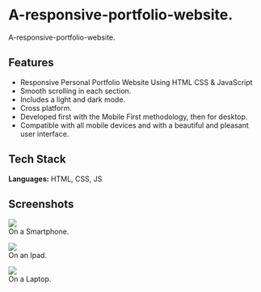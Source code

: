 
# A-responsive-portfolio-website.

A-responsive-portfolio-website.


## Features

- Responsive Personal Portfolio Website Using HTML CSS & JavaScript
- Smooth scrolling in each section.
- Includes a light and dark mode.
- Cross platform.
- Developed first with the Mobile First methodology, then for desktop.
- Compatible with all mobile devices and with a beautiful and pleasant user interface.


    
    
    
    
    

## Tech Stack

**Languages:** HTML, CSS, JS




## Screenshots

![](https://user-images.githubusercontent.com/88212270/187741113-f5bf5965-dc1f-4ef8-83be-e412db242276.png) <br> On a Smartphone.


![](https://user-images.githubusercontent.com/88212270/187741136-c59317a2-e0f3-41a5-b70b-9884bcc86996.png) <br> On an Ipad.

![](https://user-images.githubusercontent.com/88212270/187741157-66b76045-3942-4d0e-be69-0be23ab4440f.png) <br> On a Laptop.
